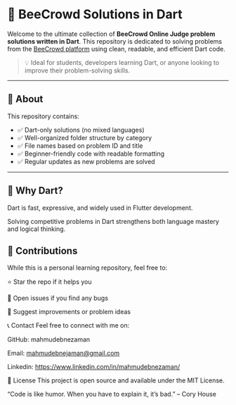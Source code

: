# 🐝 BeeCrowd Solutions in Dart

Welcome to the ultimate collection of **BeeCrowd Online Judge problem solutions written in Dart**. This repository is dedicated to solving problems from the [BeeCrowd platform](https://www.beecrowd.com.br/judge/en/) using clean, readable, and efficient Dart code.

> 💡 Ideal for students, developers learning Dart, or anyone looking to improve their problem-solving skills.

---

## 📌 About

This repository contains:
- ✅ Dart-only solutions (no mixed languages)
- ✅ Well-organized folder structure by category
- ✅ File names based on problem ID and title
- ✅ Beginner-friendly code with readable formatting
- ✅ Regular updates as new problems are solved

---


## 🧠 Why Dart?
Dart is fast, expressive, and widely used in Flutter development.

Solving competitive problems in Dart strengthens both language mastery and logical thinking.

## 🙌 Contributions
While this is a personal learning repository, feel free to:

⭐ Star the repo if it helps you

🐛 Open issues if you find any bugs

💬 Suggest improvements or problem ideas

📞 Contact
Feel free to connect with me on:

GitHub: mahmudebnezaman

Email: mahmudebnejaman@gmail.com

Linkedin: https://www.linkedin.com/in/mahmudebnezaman/

📜 License
This project is open source and available under the MIT License.

“Code is like humor. When you have to explain it, it’s bad.” – Cory House
